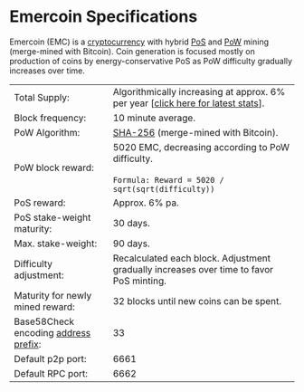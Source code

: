 # Emercoin Specifications

Emercoin (EMC) is a <a target="_blank" rel="nofollow" href="https://en.wikipedia.org/wiki/Cryptocurrency">cryptocurrency</a>
with
hybrid <a target="_blank" rel="nofollow" href="http://en.wikipedia.org/wiki/Proof-of-stake">PoS</a> and
<a target="_blank" rel="nofollow" href="http://en.wikipedia.org/wiki/Proof-of-work_system">PoW</a> mining
(merge-mined with Bitcoin). Coin generation is focused mostly on
production of coins by energy-conservative PoS as PoW difficulty
gradually increases over time.

<table>
  <tr><td>Total Supply:</td><td>Algorithmically increasing at approx. 6% per year [<a target="_blank" rel="nofollow" href=https://explorer.emercoin.com/stats">click here for latest stats</a>].</td></tr>
  <tr><td>Block frequency:</td><td>10 minute average.</td></tr>
  <tr><td>PoW Algorithm:</td><td><a target="_blank" rel="nofollow"a href="https://en.wikipedia.org/wiki/SHA-2">SHA-256</a> (merge-mined with Bitcoin).</td></tr>
  <tr><td>PoW block reward:</td><td>5020 EMC, decreasing according to PoW difficulty.<br><br><code>Formula: Reward = 5020 / sqrt(sqrt(difficulty))</code></td></tr>
  <tr><td>PoS reward:</td><td>Approx. 6% pa.</td></tr>
  <tr><td>PoS stake-weight maturity:</td><td>30 days.</td></tr>
  <tr><td>Max. stake-weight:</td><td>90 days.</td></tr>
  <tr><td>Difficulty adjustment:</td><td>Recalculated each block. Adjustment gradually increases over time to favor PoS minting.</td></tr>
  <tr><td>Maturity for newly mined reward:</td><td>32 blocks until new coins can be spent.</td></tr>
  <tr><td>Base58Check encoding <a target="_blank" rel="nofollow" href="https://en.bitcoin.it/wiki/List_of_address_prefixes">address prefix</a>:</td><td>33</td></tr>
  <tr><td>Default p2p port:</td><td>6661</td></tr>
  <tr><td>Default RPC port:</td><td>6662</td></tr>
</table>
